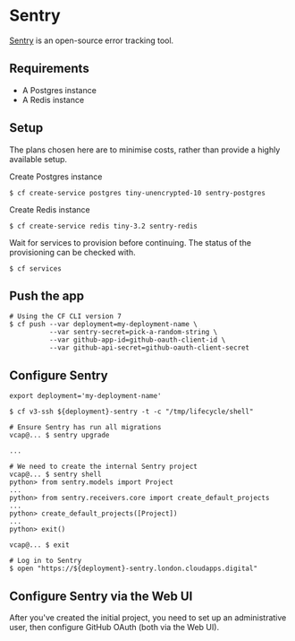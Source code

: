 # Sentry

[Sentry](https://www.sentry.io) is an open-source error tracking tool.

## Requirements

- A Postgres instance
- A Redis instance

## Setup

The plans chosen here are to minimise costs, rather than provide a highly
available setup.


Create Postgres instance

```
$ cf create-service postgres tiny-unencrypted-10 sentry-postgres
```

Create Redis instance

```
$ cf create-service redis tiny-3.2 sentry-redis
```

Wait for services to provision before continuing. The status of the provisioning can be checked with.
```
$ cf services
```

## Push the app

```
# Using the CF CLI version 7
$ cf push --var deployment=my-deployment-name \
          --var sentry-secret=pick-a-random-string \
          --var github-app-id=github-oauth-client-id \
          --var github-api-secret=github-oauth-client-secret
```

## Configure Sentry

```
export deployment='my-deployment-name'

$ cf v3-ssh ${deployment}-sentry -t -c "/tmp/lifecycle/shell"

# Ensure Sentry has run all migrations
vcap@... $ sentry upgrade

...

# We need to create the internal Sentry project
vcap@... $ sentry shell
python> from sentry.models import Project
...
python> from sentry.receivers.core import create_default_projects
...
python> create_default_projects([Project])
...
python> exit()

vcap@... $ exit

# Log in to Sentry
$ open "https://${deployment}-sentry.london.cloudapps.digital"
```

## Configure Sentry via the Web UI

After you've created the initial project, you need to set up an administrative
user, then configure GitHub OAuth (both via the Web UI).
